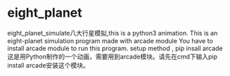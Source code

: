 # eight_planet
eight_planet_simulate八大行星模拟,this is a python3 animation.
This is an eight-planet simulation program made with arcade module
You have to install arcade module to run this program.
setup method , pip insall arcade
这是用Python制作的一个动画，需要用到arcade模块。请先在cmd下输入pip install arcade安装这个模块。

